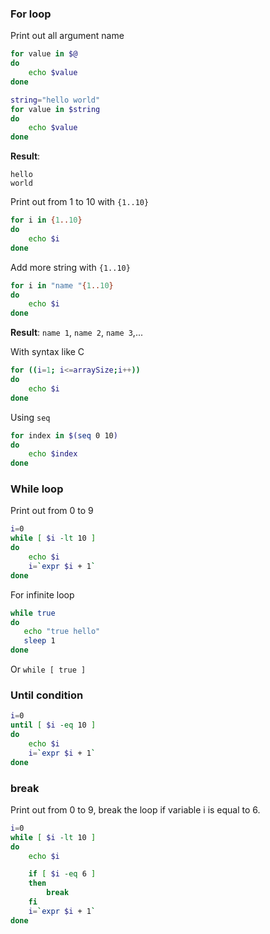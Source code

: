### For loop

Print out all argument name

```sh
for value in $@
do
    echo $value
done
```

```sh
string="hello world"
for value in $string
do
    echo $value
done
```
**Result**:

```
hello
world
```

Print out from 1 to 10 with ``{1..10}``

```sh
for i in {1..10}
do
    echo $i
done
```

Add more string with ``{1..10}``

```sh
for i in "name "{1..10}
do
    echo $i
done
```
**Result**: ``name 1``, ``name 2``, ``name 3``,...

With syntax like C
```sh
for ((i=1; i<=arraySize;i++))
do
    echo $i
done
```

Using ``seq``
```sh
for index in $(seq 0 10)
do
    echo $index
done
```
### While loop

Print out from 0 to 9

```sh
i=0
while [ $i -lt 10 ]
do
    echo $i
    i=`expr $i + 1`
done
```

For infinite loop

```sh
while true 
do
   echo "true hello"
   sleep 1
done
```

Or ``while [ true ]``

### Until condition

```sh
i=0
until [ $i -eq 10 ]
do
    echo $i
    i=`expr $i + 1`
done
```

### break

Print out from 0 to 9, break the loop if variable i is equal to 6.

```sh
i=0
while [ $i -lt 10 ]
do
    echo $i

    if [ $i -eq 6 ]
    then
        break
    fi
    i=`expr $i + 1`    
done
```